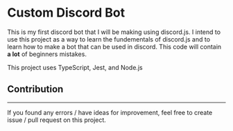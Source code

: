# Custom Discord Bot
This is my first discord bot that I will be making using discord.js. I intend to use this project as a way to learn the fundementals of discord.js and to learn how to make a bot that can be used in discord. This code will contain **a lot** of beginners mistakes.

This project uses TypeScript, Jest, and Node.js
## Contribution
---
If you found any errors / have ideas for improvement, feel free to create issue / pull request on this project.

